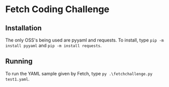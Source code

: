 Fetch Coding Challenge
===
## Installation
The only OSS's being used are pyyaml and requests. To install, type `pip -m install pyyaml` and `pip -m install requests`. 
## Running
To run the YAML sample given by Fetch, type `py .\fetchchallenge.py test1.yaml`. 
